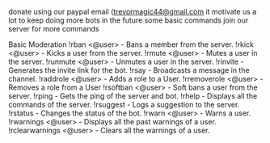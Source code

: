 donate using our paypal email 
(trevormagic44@gmail.com
it motivate us a lot to keep doing  more bots in the future 
some basic commands join our server for more commands

 Basic Moderation 
!rban <@user> <reason> - Bans a member from the server.
!rkick <@user> - Kicks a user from the server.
!rmute <@user> - Mutes a user in the server.
!runmute <@user> - Unmutes a user in the server.
!rinvite - Generates the invite link for the bot.
!rsay <message> - Broadcasts a message in the channel.
!raddrole <@user> <role> - Adds a role to a User.
!rremoverole <@user> <role> - Removes a role from a User
!rsoftban <@user> <reason> - Soft bans a user from the server.
!rping - Gets the ping of the server and bot.
!rhelp - Displays all the commands of the server.
!rsuggest <suggestion> - Logs a suggestion to the server.
!rstatus - Changes the status of the bot.
!rwarn <@user> - Warns a user.
!rwarnings <@user> - Displays all the past warnings of a user.
!rclearwarnings <@user> - Clears all the warnings of a user.
